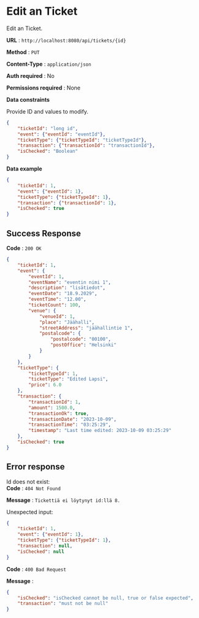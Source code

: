# Edit an Ticket

Edit an Ticket.

**URL** : `http://localhost:8080/api/tickets/{id}`

**Method** : `PUT`

**Content-Type** : `application/json`

**Auth required** : No

**Permissions required** : None 

**Data constraints**

Provide ID and values to modify.

```json
{
    "ticketId": "long id",
    "event": {"eventId": "eventId"},
    "ticketType": {"ticketTypeId": "ticketTypeId"},
    "transaction": {"transactionId": "transactionId"},
    "isChecked": "Boolean"
}
```

**Data example**

```json
{
    "ticketId": 1,
    "event": {"eventId": 1},
    "ticketType": {"ticketTypeId": 1},
    "transaction": {"transactionId": 1},
    "isChecked": true
}
```

## Success Response

**Code** : `200 OK`

```json
{
    "ticketId": 1,
    "event": {
        "eventId": 1,
        "eventName": "eventin nimi 1",
        "description": "lisätiedot",
        "eventDate": "18.9.2029",
        "eventTime": "12.00",
        "ticketCount": 100,
        "venue": {
            "venueId": 1,
            "place": "Jäähalli",
            "streetAddress": "jäähallintie 1",
            "postalcode": {
                "postalcode": "00100",
                "postOffice": "Helsinki"
            }
        }
    },
    "ticketType": {
        "ticketTypeId": 1,
        "ticketType": "Edited Lapsi",
        "price": 6.0
    },
    "transaction": {
        "transactionId": 1,
        "amount": 1500.0,
        "transactionOk": true,
        "transactionDate": "2023-10-09",
        "transactionTime": "03:25:29",
        "timestamp": "Last time edited: 2023-10-09 03:25:29"
    },
    "isChecked": true
}
```

## Error response  

Id does not exist:  
**Code** : `404 Not Found`  

**Message** : `Tickettiä ei löytynyt id:llä 8.`  

Unexpected input:  
```json
{
    "ticketId": 1,
    "event": {"eventId": 1},
    "ticketType": {"ticketTypeId": 1},
    "transaction": null,
    "isChecked": null
}
```

**Code** : `400 Bad Request`  

**Message** :  

```json
{
    "isChecked": "isChecked cannot be null, true or false expected",
    "transaction": "must not be null"
}
```
